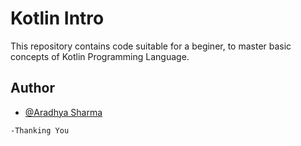 # Kotlin Intro
This repository contains code suitable for a beginer, to master basic concepts of Kotlin Programming Language.
## Author
- [@Aradhya Sharma](https://github.com/AS-Developer15)
```
-Thanking You
``` 
